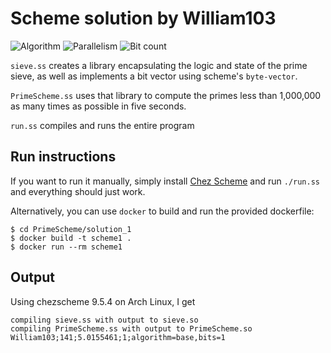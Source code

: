 # Scheme solution by William103

![Algorithm](https://img.shields.io/badge/Algorithm-base-green)
![Parallelism](https://img.shields.io/badge/Parallel-no-green)
![Bit count](https://img.shields.io/badge/Bits-1-green)

`sieve.ss` creates a library encapsulating the logic and state of the prime
sieve, as well as implements a bit vector using scheme's `byte-vector`.

`PrimeScheme.ss` uses that library to compute the primes less than 1,000,000 as
many times as possible in five seconds.

`run.ss` compiles and runs the entire program

## Run instructions

If you want to run it manually, simply install [Chez
Scheme](https://cisco.github.io/ChezScheme/) and run `./run.ss` and everything
should just work.

Alternatively, you can use `docker` to build and run the provided dockerfile:

    $ cd PrimeScheme/solution_1
    $ docker build -t scheme1 .
    $ docker run --rm scheme1

## Output

Using chezscheme 9.5.4 on Arch Linux, I get

    compiling sieve.ss with output to sieve.so
    compiling PrimeScheme.ss with output to PrimeScheme.so
    William103;141;5.0155461;1;algorithm=base,bits=1
